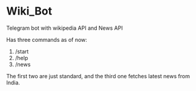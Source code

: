 # Wiki_Bot
Telegram bot with wikipedia API and News API

Has three commands as of now:
1. /start
2. /help
3. /news

The first two are just standard, and the third one fetches latest news from India.
